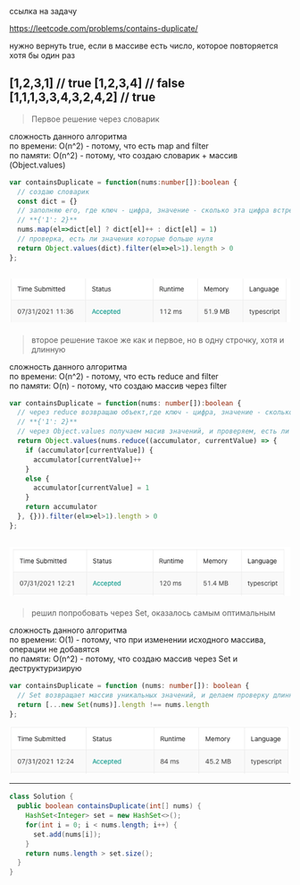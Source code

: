 ссылка на задачу 

https://leetcode.com/problems/contains-duplicate/

нужно вернуть true, если в массиве есть число, которое повторяется хотя бы один раз

[1,2,3,1] // true
[1,2,3,4] // false
[1,1,1,3,3,4,3,2,4,2] // true
---
> Первое решение через словарик

сложность данного алгоритма
<br/>
по времени: O(n^2) - потому, что есть map and filter
<br/>
по памяти: O(n^2) - потому, что создаю словарик + массив (Object.values)

```ts
var containsDuplicate = function(nums:number[]):boolean {
  // создаю словарик
  const dict = {}
  // заполняю его, где ключ - цифра, значение - сколько эта цифра встречается раз, например:
  // **{'1': 2}**
  nums.map(el=>dict[el] ? dict[el]++ : dict[el] = 1)
  // проверка, есть ли значения которые больше нуля
  return Object.values(dict).filter(el=>el>1).length > 0
};
```

![через словарик](../../screenshots/1.%20Contains%20Duplicate/v1_dict.png "через словарик")
---
> второе решение такое же как и первое, но в одну строчку, хотя и длинную

сложность данного алгоритма
<br/>
по времени: O(n^2) - потому, что есть reduce and filter
<br/>
по памяти: O(n) - потому, что создаю массив через filter

```ts
var containsDuplicate = function(nums: number[]):boolean {
  // через reduce возвращаю объект,где ключ - цифра, значение - сколько эта цифра встречается раз, например:
  // **{'1': 2}**
  // через Object.values получаем масив значений, и проверяем, есть ли значения которые больше нуля
  return Object.values(nums.reduce((accumulator, currentValue) => {
    if (accumulator[currentValue]) {
      accumulator[currentValue]++
    }
    else {
      accumulator[currentValue] = 1
    }
    return accumulator
  }, {})).filter(el=>el>1).length > 0
};
```


![в одну строку](../../screenshots/1.%20Contains%20Duplicate/v2_one_line.png "в одну строку")
---
> решил попробовать через Set, оказалось самым оптимальным

сложность данного алгоритма
<br/>
по времени: O(1) - потому, что при изменении исходного массива, операции не добавятся
<br/>
по памяти: O(n^2) - потому, что создаю массив через Set и деструктуризирую

```ts
var containsDuplicate = function (nums: number[]): boolean {
  // Set возвращает массив уникальных значений, и делаем проверку длинны
  return [...new Set(nums)].length !== nums.length
};
```

![через Set](../../screenshots/1.%20Contains%20Duplicate/v3_with_set.png "через Set")


---

```java
class Solution {
  public boolean containsDuplicate(int[] nums) {
    HashSet<Integer> set = new HashSet<>();
    for(int i = 0; i < nums.length; i++) {
      set.add(nums[i]);
    }
    return nums.length > set.size();
  }
}
```

